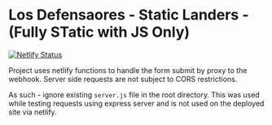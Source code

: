 # Los Defensaores - Static Landers - (Fully STatic with JS Only)

[![Netlify Status](https://api.netlify.com/api/v1/badges/ee6ac574-7cfe-446d-a032-73270a0d198c/deploy-status)](https://app.netlify.com/sites/ld-static-js-landers/deploys)

Project uses netlify functions to handle the form submit by proxy to the webhook.
Server side requests are not subject to CORS restrictions.

As such - ignore existing `server.js` file in the root directory.
This was used while testing requests using express server and is not used on the deployed site via netlify.